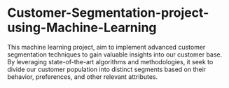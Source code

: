 # Customer-Segmentation-project-using-Machine-Learning
This machine learning project, aim to implement advanced customer segmentation techniques to gain valuable insights into our customer base. By leveraging state-of-the-art algorithms and methodologies, it seek to divide our customer population into distinct segments based on their behavior, preferences, and other relevant attributes.
